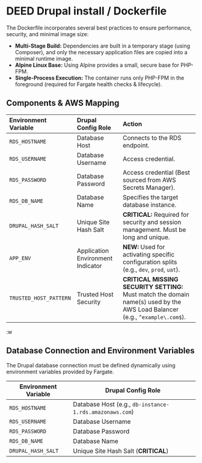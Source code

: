 # DEED Drupal install / Dockerfile

The Dockerfile incorporates several best practices to ensure performance, security, and minimal image size:

- **Multi-Stage Build:** Dependencies are built in a temporary stage (using Composer), and only the necessary application files are copied into a minimal runtime image.
- **Alpine Linux Base:** Using Alpine provides a small, secure base for PHP-FPM.
- **Single-Process Execution:** The container runs only PHP-FPM in the foreground (required for Fargate health checks & lifecycle).

## Components & AWS Mapping
| Environment Variable | Drupal Config Role | Action                                                                                                                       |
| :--- | :--- |:-----------------------------------------------------------------------------------------------------------------------------|
| `RDS_HOSTNAME` | Database Host | Connects to the RDS endpoint.                                                                                                |
| `RDS_USERNAME` | Database Username | Access credential.                                                                                                           |
| `RDS_PASSWORD` | Database Password | Access credential (Best sourced from AWS Secrets Manager).                                                                   |
| `RDS_DB_NAME` | Database Name | Specifies the target database instance.                                                                                      |
| `DRUPAL_HASH_SALT` | Unique Site Hash Salt | **CRITICAL:** Required for security and session management. Must be long and unique.                                         |
| `APP_ENV` | Application Environment Indicator | **NEW:** Used for activating specific configuration splits (e.g., `dev`, `prod`, `uat`).                                     |
| `TRUSTED_HOST_PATTERN` | Trusted Host Security | **CRITICAL MISSING SECURITY SETTING:** Must match the domain name(s) used by the AWS Load Balancer (e.g., `^example\.com$`). |---
:w

## Database Connection and Environment Variables

The Drupal database connection must be defined dynamically using environment variables provided by Fargate.

| Environment Variable | Drupal Config Role                                        |
|----------------------|-----------------------------------------------------------|
| `RDS_HOSTNAME`       | Database Host (e.g., `db-instance-1.rds.amazonaws.com`)  |
| `RDS_USERNAME`       | Database Username                                         |
| `RDS_PASSWORD`       | Database Password                                         |
| `RDS_DB_NAME`        | Database Name                                             |
| `DRUPAL_HASH_SALT`   | Unique Site Hash Salt (**CRITICAL**)                      |
